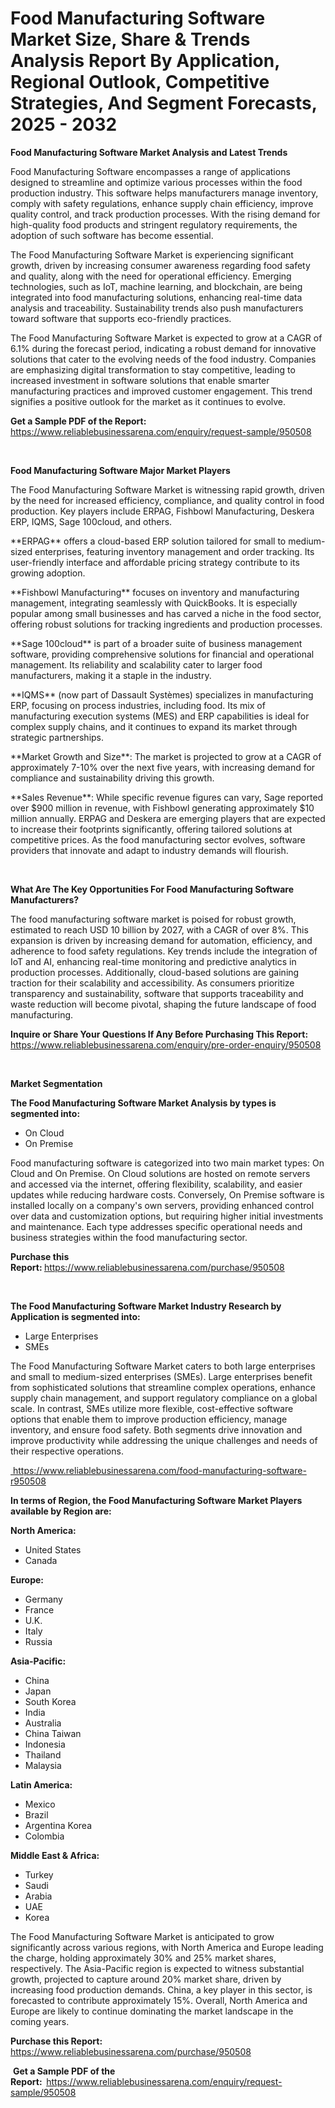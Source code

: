 <p><h1>Food Manufacturing Software Market Size, Share & Trends Analysis Report By Application, Regional Outlook, Competitive Strategies, And Segment Forecasts, 2025 - 2032</h1></p><p><strong>Food Manufacturing Software Market Analysis and Latest Trends</strong></p>
<p><p>Food Manufacturing Software encompasses a range of applications designed to streamline and optimize various processes within the food production industry. This software helps manufacturers manage inventory, comply with safety regulations, enhance supply chain efficiency, improve quality control, and track production processes. With the rising demand for high-quality food products and stringent regulatory requirements, the adoption of such software has become essential.</p><p>The Food Manufacturing Software Market is experiencing significant growth, driven by increasing consumer awareness regarding food safety and quality, along with the need for operational efficiency. Emerging technologies, such as IoT, machine learning, and blockchain, are being integrated into food manufacturing solutions, enhancing real-time data analysis and traceability. Sustainability trends also push manufacturers toward software that supports eco-friendly practices.</p><p>The Food Manufacturing Software Market is expected to grow at a CAGR of 6.1% during the forecast period, indicating a robust demand for innovative solutions that cater to the evolving needs of the food industry. Companies are emphasizing digital transformation to stay competitive, leading to increased investment in software solutions that enable smarter manufacturing practices and improved customer engagement. This trend signifies a positive outlook for the market as it continues to evolve.</p></p>
<p><strong>Get a Sample PDF of the Report:&nbsp;</strong> <a href="https://www.reliablebusinessarena.com/enquiry/request-sample/950508?utm_campaign=2514&utm_medium=2&utm_source=Github&utm_content=ia&utm_term=17042025&utm_id=food-manufacturing-software">https://www.reliablebusinessarena.com/enquiry/request-sample/950508</a></p>
<p>&nbsp;</p>
<p><strong>Food Manufacturing Software Major Market Players</strong></p>
<p><p>The Food Manufacturing Software Market is witnessing rapid growth, driven by the need for increased efficiency, compliance, and quality control in food production. Key players include ERPAG, Fishbowl Manufacturing, Deskera ERP, IQMS, Sage 100cloud, and others. </p><p>**ERPAG** offers a cloud-based ERP solution tailored for small to medium-sized enterprises, featuring inventory management and order tracking. Its user-friendly interface and affordable pricing strategy contribute to its growing adoption.</p><p>**Fishbowl Manufacturing** focuses on inventory and manufacturing management, integrating seamlessly with QuickBooks. It is especially popular among small businesses and has carved a niche in the food sector, offering robust solutions for tracking ingredients and production processes.</p><p>**Sage 100cloud** is part of a broader suite of business management software, providing comprehensive solutions for financial and operational management. Its reliability and scalability cater to larger food manufacturers, making it a staple in the industry.</p><p>**IQMS** (now part of Dassault Systèmes) specializes in manufacturing ERP, focusing on process industries, including food. Its mix of manufacturing execution systems (MES) and ERP capabilities is ideal for complex supply chains, and it continues to expand its market through strategic partnerships.</p><p>**Market Growth and Size**: The market is projected to grow at a CAGR of approximately 7-10% over the next five years, with increasing demand for compliance and sustainability driving this growth.</p><p>**Sales Revenue**: While specific revenue figures can vary, Sage reported over $900 million in revenue, with Fishbowl generating approximately $10 million annually. ERPAG and Deskera are emerging players that are expected to increase their footprints significantly, offering tailored solutions at competitive prices. As the food manufacturing sector evolves, software providers that innovate and adapt to industry demands will flourish.</p></p>
<p>&nbsp;</p>
<p><strong>What Are The Key Opportunities For Food Manufacturing Software Manufacturers?</strong></p>
<p><p>The food manufacturing software market is poised for robust growth, estimated to reach USD 10 billion by 2027, with a CAGR of over 8%. This expansion is driven by increasing demand for automation, efficiency, and adherence to food safety regulations. Key trends include the integration of IoT and AI, enhancing real-time monitoring and predictive analytics in production processes. Additionally, cloud-based solutions are gaining traction for their scalability and accessibility. As consumers prioritize transparency and sustainability, software that supports traceability and waste reduction will become pivotal, shaping the future landscape of food manufacturing.</p></p>
<p><strong>Inquire or Share Your Questions If Any Before Purchasing This Report:</strong> <a href="https://www.reliablebusinessarena.com/enquiry/pre-order-enquiry/950508?utm_campaign=2514&utm_medium=2&utm_source=Github&utm_content=ia&utm_term=17042025&utm_id=food-manufacturing-software">https://www.reliablebusinessarena.com/enquiry/pre-order-enquiry/950508</a></p>
<p>&nbsp;</p>
<p><strong>Market Segmentation</strong></p>
<p><strong>The Food Manufacturing Software Market Analysis by types is segmented into:</strong></p>
<p><ul><li>On Cloud</li><li>On Premise</li></ul></p>
<p><p>Food manufacturing software is categorized into two main market types: On Cloud and On Premise. On Cloud solutions are hosted on remote servers and accessed via the internet, offering flexibility, scalability, and easier updates while reducing hardware costs. Conversely, On Premise software is installed locally on a company's own servers, providing enhanced control over data and customization options, but requiring higher initial investments and maintenance. Each type addresses specific operational needs and business strategies within the food manufacturing sector.</p></p>
<p><strong>Purchase this Report:&nbsp;</strong><a href="https://www.reliablebusinessarena.com/purchase/950508?utm_campaign=2514&utm_medium=2&utm_source=Github&utm_content=ia&utm_term=17042025&utm_id=food-manufacturing-software">https://www.reliablebusinessarena.com/purchase/950508</a></p>
<p>&nbsp;</p>
<p><strong>The Food Manufacturing Software Market Industry Research by Application is segmented into:</strong></p>
<p><ul><li>Large Enterprises</li><li>SMEs</li></ul></p>
<p><p>The Food Manufacturing Software Market caters to both large enterprises and small to medium-sized enterprises (SMEs). Large enterprises benefit from sophisticated solutions that streamline complex operations, enhance supply chain management, and support regulatory compliance on a global scale. In contrast, SMEs utilize more flexible, cost-effective software options that enable them to improve production efficiency, manage inventory, and ensure food safety. Both segments drive innovation and improve productivity while addressing the unique challenges and needs of their respective operations.</p></p>
<p><a href="https://www.reliablebusinessarena.com/food-manufacturing-software-r950508?utm_campaign=2514&utm_medium=2&utm_source=Github&utm_content=ia&utm_term=17042025&utm_id=food-manufacturing-software">&nbsp;https://www.reliablebusinessarena.com/food-manufacturing-software-r950508</a></p>
<p><strong>In terms of Region, the Food Manufacturing Software Market Players available by Region are:</strong></p>
<p>
    <p> <strong> North America: </strong>
        <ul>
            <li>United States</li>
            <li>Canada</li>
        </ul>
        </p> 
    <p> <strong> Europe: </strong>
        <ul>
            <li>Germany</li>
            <li>France</li>
            <li>U.K.</li>
            <li>Italy</li>
            <li>Russia</li>
        </ul>
        </p> 
    <p> <strong> Asia-Pacific: </strong>
        <ul>
            <li>China</li>
            <li>Japan</li>
            <li>South Korea</li>
            <li>India</li>
            <li>Australia</li>
            <li>China Taiwan</li>
            <li>Indonesia</li>
            <li>Thailand</li>
            <li>Malaysia</li>
        </ul>
        </p> 
    <p> <strong> Latin America: </strong>
        <ul>
            <li>Mexico</li>
            <li>Brazil</li>
            <li>Argentina Korea</li>
            <li>Colombia</li>
        </ul>
        </p> 
    <p> <strong> Middle East & Africa: </strong>
        <ul>
            <li>Turkey</li>
            <li>Saudi</li>
            <li>Arabia</li>
            <li>UAE</li>
            <li>Korea</li>
        </ul>
    </p>
    </p>
<p><p>The Food Manufacturing Software Market is anticipated to grow significantly across various regions, with North America and Europe leading the charge, holding approximately 30% and 25% market shares, respectively. The Asia-Pacific region is expected to witness substantial growth, projected to capture around 20% market share, driven by increasing food production demands. China, a key player in this sector, is forecasted to contribute approximately 15%. Overall, North America and Europe are likely to continue dominating the market landscape in the coming years.</p></p>
<p><strong>Purchase this Report: </strong><a href="https://www.reliablebusinessarena.com/purchase/950508?utm_campaign=2514&utm_medium=2&utm_source=Github&utm_content=ia&utm_term=17042025&utm_id=food-manufacturing-software">https://www.reliablebusinessarena.com/purchase/950508</a></p>
<p>&nbsp;<strong>Get a Sample PDF of the Report:&nbsp;&nbsp;</strong><a href="https://www.reliablebusinessarena.com/enquiry/request-sample/950508?utm_campaign=2514&utm_medium=2&utm_source=Github&utm_content=ia&utm_term=17042025&utm_id=food-manufacturing-software">https://www.reliablebusinessarena.com/enquiry/request-sample/950508</a></p>
<p><strong></strong></p>
<p><p></p><p></p><p></p></p>